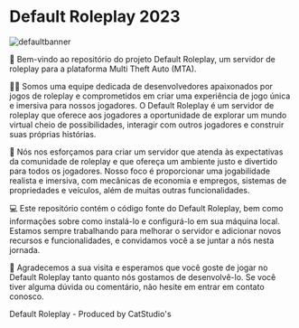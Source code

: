 # Default Roleplay 2023
![defaultbanner](https://github.com/defaultroleplay/.github/assets/116760542/f253d35d-69dc-49dc-afdf-8982625d7ac7)



👋 Bem-vindo ao repositório do projeto Default Roleplay, um servidor de roleplay para a plataforma Multi Theft Auto (MTA).

👨‍💻 Somos uma equipe dedicada de desenvolvedores apaixonados por jogos de roleplay e comprometidos em criar uma experiência de jogo única e imersiva para nossos jogadores. O Default Roleplay é um servidor de roleplay que oferece aos jogadores a oportunidade de explorar um mundo virtual cheio de possibilidades, interagir com outros jogadores e construir suas próprias histórias.

🚀 Nós nos esforçamos para criar um servidor que atenda às expectativas da comunidade de roleplay e que ofereça um ambiente justo e divertido para todos os jogadores. Nosso foco é proporcionar uma jogabilidade realista e imersiva, com mecânicas de economia e empregos, sistemas de propriedades e veículos, além de muitas outras funcionalidades.

💻 Este repositório contém o código fonte do Default Roleplay, bem como informações sobre como instalá-lo e configurá-lo em sua máquina local. Estamos sempre trabalhando para melhorar o servidor e adicionar novos recursos e funcionalidades, e convidamos você a se juntar a nós nesta jornada.

🙏 Agradecemos a sua visita e esperamos que você goste de jogar no Default Roleplay tanto quanto nós gostamos de desenvolvê-lo. Se você tiver alguma dúvida ou comentário, não hesite em entrar em contato conosco.

Default Roleplay - Produced by CatStudio's
